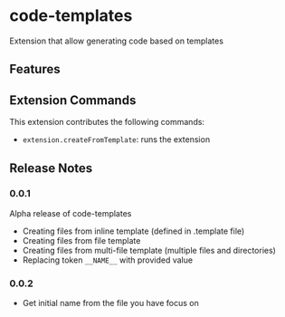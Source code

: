 # code-templates

Extension that allow generating code based on templates

## Features


## Extension Commands

This extension contributes the following commands:

* `extension.createFromTemplate`: runs the extension

## Release Notes

### 0.0.1

Alpha release of code-templates
* Creating files from inline template (defined in .template file)
* Creating files from file template 
* Creating files from multi-file template (multiple files and directories)
* Replacing token `__NAME__` with provided value

### 0.0.2
* Get initial name from the file you have focus on
